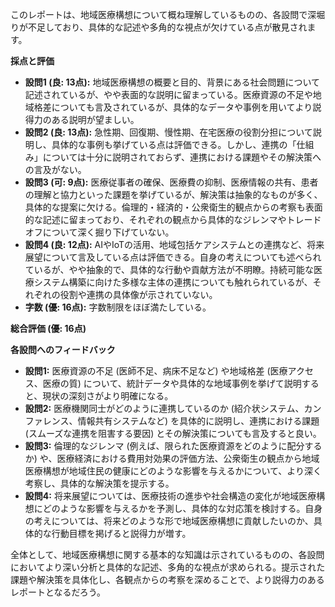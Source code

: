 このレポートは、地域医療構想について概ね理解しているものの、各設問で深堀りが不足しており、具体的な記述や多角的な視点が欠けている点が散見されます。

**採点と評価**

* **設問1 (良: 13点):** 地域医療構想の概要と目的、背景にある社会問題について記述されているが、やや表面的な説明に留まっている。医療資源の不足や地域格差についても言及されているが、具体的なデータや事例を用いてより説得力のある説明が望ましい。
* **設問2 (良: 13点):** 急性期、回復期、慢性期、在宅医療の役割分担について説明し、具体的な事例も挙げている点は評価できる。しかし、連携の「仕組み」については十分に説明されておらず、連携における課題やその解決策への言及がない。
* **設問3 (可: 9点):** 医療従事者の確保、医療費の抑制、医療情報の共有、患者の理解と協力といった課題を挙げているが、解決策は抽象的なものが多く、具体的な提案に欠ける。倫理的・経済的・公衆衛生的観点からの考察も表面的な記述に留まっており、それぞれの観点から具体的なジレンマやトレードオフについて深く掘り下げていない。
* **設問4 (良: 12点):** AIやIoTの活用、地域包括ケアシステムとの連携など、将来展望について言及している点は評価できる。自身の考えについても述べられているが、やや抽象的で、具体的な行動や貢献方法が不明瞭。持続可能な医療システム構築に向けた多様な主体の連携についても触れられているが、それぞれの役割や連携の具体像が示されていない。
* **字数 (優: 16点):** 字数制限をほぼ満たしている。

**総合評価 (優: 16点)**

**各設問へのフィードバック**

* **設問1:** 医療資源の不足 (医師不足、病床不足など) や地域格差 (医療アクセス、医療の質) について、統計データや具体的な地域事例を挙げて説明すると、現状の深刻さがより明確になる。
* **設問2:** 医療機関同士がどのように連携しているのか (紹介状システム、カンファレンス、情報共有システムなど) を具体的に説明し、連携における課題 (スムーズな連携を阻害する要因) とその解決策についても言及すると良い。
* **設問3:** 倫理的なジレンマ (例えば、限られた医療資源をどのように配分するか) や、医療経済における費用対効果の評価方法、公衆衛生の観点から地域医療構想が地域住民の健康にどのような影響を与えるかについて、より深く考察し、具体的な解決策を提示する。
* **設問4:** 将来展望については、医療技術の進歩や社会構造の変化が地域医療構想にどのような影響を与えるかを予測し、具体的な対応策を検討する。自身の考えについては、将来どのような形で地域医療構想に貢献したいのか、具体的な行動目標を掲げると説得力が増す。

全体として、地域医療構想に関する基本的な知識は示されているものの、各設問においてより深い分析と具体的な記述、多角的な視点が求められる。提示された課題や解決策を具体化し、各観点からの考察を深めることで、より説得力のあるレポートとなるだろう。

